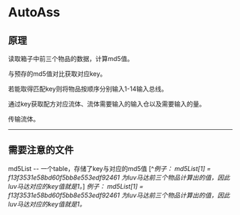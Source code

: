 # AutoAss
原理
----
读取箱子中前三个物品的数据，计算md5值。

与预存的md5值对比获取对应key。

若能取得匹配key则将物品按顺序分别输入1-14输入总线。

通过key获取配方对应流体、流体需要输入的输入仓以及需要输入的量。

传输流体。

***
需要注意的文件
----
md5List -- 一个table，存储了key与对应的md5值
[^*例子： md5List[1] = f13f3531e58bd60f5bb8e553edf92461 为luv马达前三个物品计算出的值，因此luv马达对应的key值就是1。*]
*例子： md5List[1] = f13f3531e58bd60f5bb8e553edf92461 为luv马达前三个物品计算出的值，因此luv马达对应的key值就是1。*

